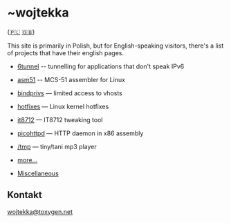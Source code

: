 ~wojtekka
=========

([🇵🇱](../pl/) [🇬🇧](../en/))

This site is primarily in Polish, but for English-speaking visitors, there's a list of projects that have their english pages.

* [6tunnel](https://github.com/wojtekka/6tunnel) -- tunnelling for applications that don't speak IPv6
* [asm51](https://github.com/wojtekka/asm51) -- MCS-51 assembler for Linux
* [bindprivs](https://github.com/wojtekka/bindprivs) — limited access to vhosts
* [hotfixes](../hotfixes/) — Linux kernel hotfixes
* [it8712](https://github.com/wojtekka/it8712) — IT8712 tweaking tool
* [picohttpd](https://github.com/wojtekka/picohttpd) — HTTP daemon in x86 assembly
* [/tmp](../tmp/) — tiny/tani mp3 player
* [more...](https://github.com/wojtekka)

* [Miscellaneous](https://gist.github.com/wojtekka)

Kontakt
-------

wојtеkkа@tоxygеn.nеt


